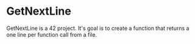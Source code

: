 # GetNextLine

GetNextLine is a 42 project. 
It's goal is to create a function that returns a one line per function call from a file.
